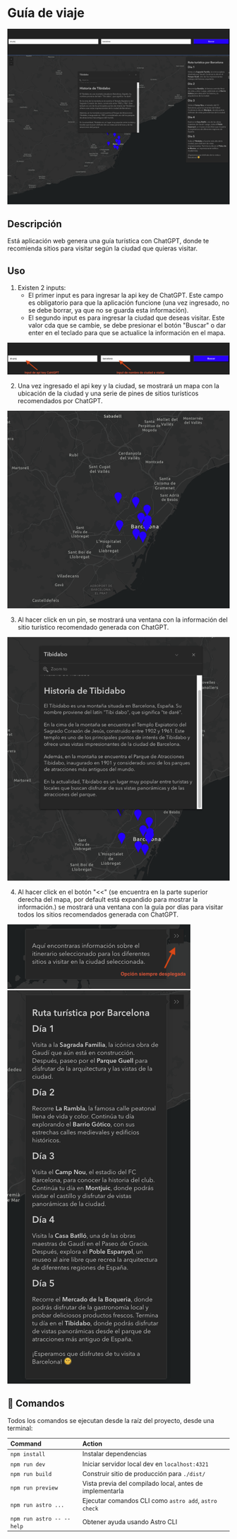 # Guía de viaje

![project](./public/src-readme/image.png)

## Descripción

Está aplicación web genera una guía turística con ChatGPT, donde te recomienda sitios para visitar según la ciudad que quieras visitar.

## Uso

1. Existen 2 inputs:
    - El primer input es para ingresar la api key de ChatGPT. Este campo es obligatorio para que la aplicación funcione (una vez ingresado, no se debe borrar, ya que no se guarda esta información).
    - El segundo input es para ingresar la ciudad que deseas visitar. Este valor cda que se cambie, se debe presionar el botón "Buscar" o dar enter en el teclado para que se actualice la información en el mapa.

![menu](./public/src-readme/menu.png)

2. Una vez ingresado el api key y la ciudad, se mostrará un mapa con la ubicación de la ciudad y una serie de pines de sitios turísticos recomendados por ChatGPT.

![map](./public/src-readme/map.png)

3. Al hacer click en un pin, se mostrará una ventana con la información del sitio turístico recomendado generada con ChatGPT.

![info](./public/src-readme/info.png)

4. Al hacer click en el botón "<<" (se encuentra en la parte superior derecha del mapa, por default está expandido para mostrar la información.) se mostrará una ventana con la guía por días para visitar todos los sitios recomendados generada con ChatGPT.

![info-guia](./public/src-readme/info-guia.png)
![guia](./public/src-readme/guia.png)

## 🧞 Comandos

Todos los comandos se ejecutan desde la raíz del proyecto, desde una terminal:

| Command                   | Action                                           |
| :------------------------ | :----------------------------------------------- |
| `npm install`             | Instalar dependencias                            |
| `npm run dev`             | Iniciar servidor local dev en `localhost:4321`      |
| `npm run build`           | Construir sitio de producción para `./dist/`          |
| `npm run preview`         | Vista previa del compilado local, antes de implementarla     |
| `npm run astro ...`       | Ejecutar comandos CLI como `astro add`, `astro check` |
| `npm run astro -- --help` | Obtener ayuda usando Astro CLI                     |
